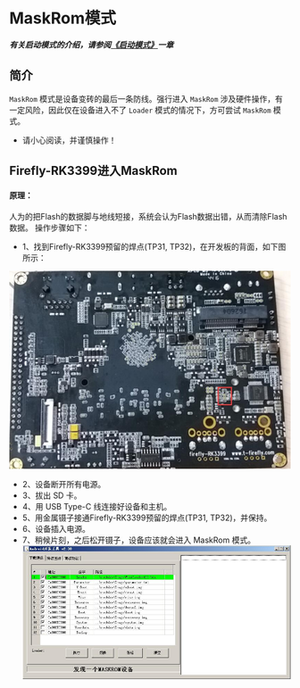 # MaskRom模式

***有关启动模式的介绍，请参阅[《启动模式》](bootmode.html)一章***   
## 简介
`MaskRom` 模式是设备变砖的最后一条防线。强行进入 `MaskRom` 涉及硬件操作，有一定风险，因此仅在设备进入不了 `Loader` 模式的情况下，方可尝试 `MaskRom` 模式。   

* 请小心阅读，并谨慎操作！ 

## Firefly-RK3399进入MaskRom

#### 原理：
人为的把Flash的数据脚与地线短接，系统会认为Flash数据出错，从而清除Flash数据。
操作步骤如下：

*  1、找到Firefly-RK3399预留的焊点(TP31, TP32)，在开发板的背面，如下图所示：

![](img/maskrom1.jpg)

* 2、设备断开所有电源。
* 3、拔出 SD 卡。
* 4、用 USB Type-C 线连接好设备和主机。
* 5、用金属镊子接通Firefly-RK3399预留的焊点(TP31, TP32)，并保持。
* 6、设备插入电源。
* 7、稍候片刻，之后松开镊子，设备应该就会进入 MaskRom 模式。  
![](img/maskrom2.jpg)
